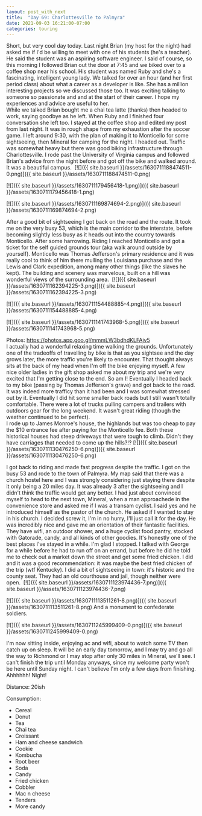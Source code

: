 ```yaml
---
layout: post_with_next
title:  "Day 69: Charlottesville to Palmyra"
date: 2021-09-03 16:21:00-07:00
categories: touring
---
```

Short, but very cool day today. Last night Brian (my host for the night) had asked me if I'd be willing to meet with one of his students (he's a teacher). He said the student was an aspiring software engineer. I said of course, so this morning I followed Brian out the door at 7:45 and we biked over to a coffee shop near his school. His student was named Ruby and she's a fascinating, intelligent young lady. We talked for over an hour (and her first period class) about what a career as a developer is like. She has a million interesting projects so we discussed those too. It was exciting talking to someone so passionate and and at the start of their career. I hope my experiences and advice are useful to her.  
While we talked Brian bought me a chai tea latte (thanks) then headed to work, saying goodbye as he left. When Ruby and I finished four conversation she left too. I stayed at the coffee shop and edited my post from last night. It was in rough shape from my exhaustion after the soccer game. I left around 9:30, with the plan of making it to Monticello for some sightseeing, then Mineral for camping for the night. I headed out. Traffic was somewhat heavy but there was good biking infrastructure through Charlottesville. I rode past the University of Virginia campus and followed Brian's advice from the night before and got off the bike and walked around. It was a beautiful campus. 
[![]({{ site.baseurl }}/assets/1630711188474511-0.png)]({{ site.baseurl }}/assets/1630711188474511-0.png)

[![]({{ site.baseurl }}/assets/1630711179456418-1.png)]({{ site.baseurl }}/assets/1630711179456418-1.png)

[![]({{ site.baseurl }}/assets/1630711169874694-2.png)]({{ site.baseurl }}/assets/1630711169874694-2.png)
  
After a good bit of sightseeing I got back on the road and the route. It took me on the very busy 53, which is the main corridor to the interstate, before becoming slightly less busy as it heads out into the country towards Monticello. After some harrowing. Riding I reached Monticello and got a ticket for the self guided grounds tour (aka walk around outside by yourself). Monticello was Thomas Jefferson's primary residence and it was really cool to think of him there mulling the Louisiana purchase and the Lewis and Clark expedition, among many other things (like the slaves he kept). The building and scenery was marvelous, built on a hill was wonderful views of the surrounding area. 
[![]({{ site.baseurl }}/assets/1630711162394225-3.png)]({{ site.baseurl }}/assets/1630711162394225-3.png)

[![]({{ site.baseurl }}/assets/1630711154488885-4.png)]({{ site.baseurl }}/assets/1630711154488885-4.png)

[![]({{ site.baseurl }}/assets/1630711141743968-5.png)]({{ site.baseurl }}/assets/1630711141743968-5.png)
  
Photos: <https://photos.app.goo.gl/mmmLW3bdhdKLFAjv5>  
I actually had a wonderful relaxing time walking the grounds. Unfortunately one of the tradeoffs of travelling by bike is that as you sightsee and the day grows later, the more traffic you're likely to encounter. That thought always sits at the back of my head when I'm off the bike enjoying myself. A few nice older ladies in the gift shop asked me about my trip and we're very excited that I'm getting close to the end. So am I! Eventually I headed back to my bike (passing by Thomas Jefferson's grave) and got back to the road. It was indeed more trafficy than it had been and I was somewhat stressed out by it. Eventually I did hit some smaller back roads but I still wasn't totally comfortable. There were a lot of trucks pulling campers and trailers with outdoors gear for the long weekend. It wasn't great riding (though the weather continued to be perfect).  
I rode up to James Monroe's house, the highlands but was too cheap to pay the $10 entrance fee after paying for the Monticello fee. Both these historical houses had steep driveways that were tough to climb. Didn't they have carriages that needed to come up the hills?!?
[![]({{ site.baseurl }}/assets/1630711130476250-6.png)]({{ site.baseurl }}/assets/1630711130476250-6.png)
  
I got back to riding and made fast progress despite the traffic. I got on the busy 53 and rode to the town of Palmyra. My map said that there was a church hostel here and I was strongly considering just staying there despite it only being a 20 miles day. It was already 3 after the sightseeing and I didn't think the traffic would get any better. I had just about convinced myself to head to the next town, Mineral, when a man approachede in the convenience store and asked me if I was a transam cyclist. I said yes and he introduced himself as the pastor of the church. He asked if I wanted to stay in his church. I decided screw it, I'm in no hurry, I'll just call it for the day. He was incredibly nice and gave me an orientation of their fantastic facilities. They have wifi, an outdoor shower, and a huge cyclist food pantry, stocked with Gatorade, candy, and all kinds of other goodies. It's honestly one of the best places I've stayed in a while. I'm glad I stopped. I talked with George for a while before he had to run off on an errand, but before he did he told me to check out a market down the street and get some fried chicken. I did and it was a good recommendation: it was maybe the best fried chicken of the trip (wtf Kentucky). I did a bit of sightseeing in town: it's historic and the county seat. They had an old courthouse and jail, though neither were open. 
[![]({{ site.baseurl }}/assets/1630711123974436-7.png)]({{ site.baseurl }}/assets/1630711123974436-7.png)

[![]({{ site.baseurl }}/assets/1630711113511261-8.png)]({{ site.baseurl }}/assets/1630711113511261-8.png)
And a monument to confederate soldiers.   

[![]({{ site.baseurl }}/assets/1630711245999409-0.png)]({{ site.baseurl }}/assets/1630711245999409-0.png)
  
I'm now sitting inside, enjoying ac and wifi, about to watch some TV then catch up on sleep. It will be an early day tomorrow, and I may try and go all the way to Richmond or I may stop after only 30 miles in Mineral, we'll see. I can't finish the trip until Monday anyways, since my welcome party won't be here until Sunday night. I can't believe I'm only a few days from finishing. Ahhhhhh! Night!  


Distance: 20ish

Consumption:
- Cereal
- Donut
- Tea
- Chai tea
- Croissant
- Ham and cheese sandwich
- Cookie
- Kombucha
- Root beer
- Soda
- Candy
- Fried chicken
- Cobbler
- Mac n cheese
- Tenders
- More candy
